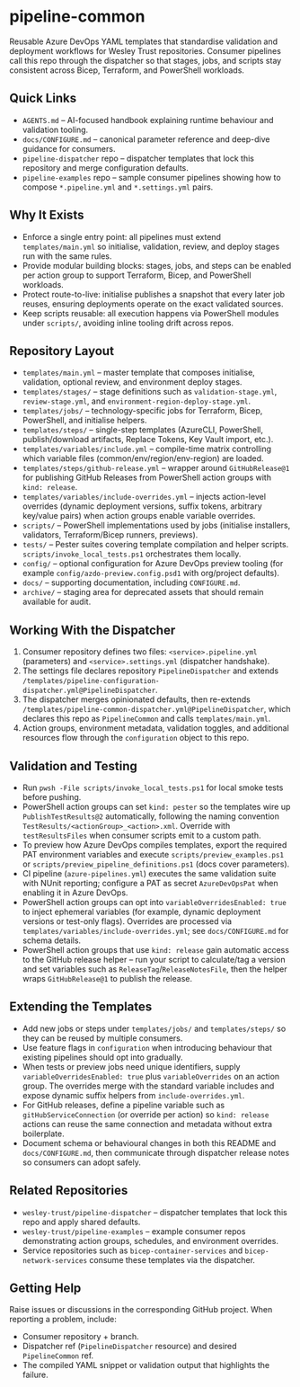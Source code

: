 # pipeline-common

Reusable Azure DevOps YAML templates that standardise validation and deployment workflows for Wesley Trust repositories. Consumer pipelines call this repo through the dispatcher so that stages, jobs, and scripts stay consistent across Bicep, Terraform, and PowerShell workloads.

## Quick Links
- `AGENTS.md` – AI-focused handbook explaining runtime behaviour and validation tooling.
- `docs/CONFIGURE.md` – canonical parameter reference and deep-dive guidance for consumers.
- `pipeline-dispatcher` repo – dispatcher templates that lock this repository and merge configuration defaults.
- `pipeline-examples` repo – sample consumer pipelines showing how to compose `*.pipeline.yml` and `*.settings.yml` pairs.

## Why It Exists
- Enforce a single entry point: all pipelines must extend `templates/main.yml` so initialise, validation, review, and deploy stages run with the same rules.
- Provide modular building blocks: stages, jobs, and steps can be enabled per action group to support Terraform, Bicep, and PowerShell workloads.
- Protect route-to-live: initialise publishes a snapshot that every later job reuses, ensuring deployments operate on the exact validated sources.
- Keep scripts reusable: all execution happens via PowerShell modules under `scripts/`, avoiding inline tooling drift across repos.

## Repository Layout
- `templates/main.yml` – master template that composes initialise, validation, optional review, and environment deploy stages.
- `templates/stages/` – stage definitions such as `validation-stage.yml`, `review-stage.yml`, and `environment-region-deploy-stage.yml`.
- `templates/jobs/` – technology-specific jobs for Terraform, Bicep, PowerShell, and initialise helpers.
- `templates/steps/` – single-step templates (AzureCLI, PowerShell, publish/download artifacts, Replace Tokens, Key Vault import, etc.).
- `templates/variables/include.yml` – compile-time matrix controlling which variable files (common/env/region/env-region) are loaded.
- `templates/steps/github-release.yml` – wrapper around `GitHubRelease@1` for publishing GitHub Releases from PowerShell action groups with `kind: release`.
- `templates/variables/include-overrides.yml` – injects action-level overrides (dynamic deployment versions, suffix tokens, arbitrary key/value pairs) when action groups enable variable overrides.
- `scripts/` – PowerShell implementations used by jobs (initialise installers, validators, Terraform/Bicep runners, previews).
- `tests/` – Pester suites covering template compilation and helper scripts. `scripts/invoke_local_tests.ps1` orchestrates them locally.
- `config/` – optional configuration for Azure DevOps preview tooling (for example `config/azdo-preview.config.psd1` with org/project defaults).
- `docs/` – supporting documentation, including `CONFIGURE.md`.
- `archive/` – staging area for deprecated assets that should remain available for audit.

## Working With the Dispatcher
1. Consumer repository defines two files: `<service>.pipeline.yml` (parameters) and `<service>.settings.yml` (dispatcher handshake).
2. The settings file declares repository `PipelineDispatcher` and extends `/templates/pipeline-configuration-dispatcher.yml@PipelineDispatcher`.
3. The dispatcher merges opinionated defaults, then re-extends `/templates/pipeline-common-dispatcher.yml@PipelineDispatcher`, which declares this repo as `PipelineCommon` and calls `templates/main.yml`.
4. Action groups, environment metadata, validation toggles, and additional resources flow through the `configuration` object to this repo.

## Validation and Testing
- Run `pwsh -File scripts/invoke_local_tests.ps1` for local smoke tests before pushing.
- PowerShell action groups can set `kind: pester` so the templates wire up `PublishTestResults@2` automatically, following the naming convention `TestResults/<actionGroup>_<action>.xml`. Override with `testResultsFiles` when consumer scripts emit to a custom path.
- To preview how Azure DevOps compiles templates, export the required PAT environment variables and execute `scripts/preview_examples.ps1` or `scripts/preview_pipeline_definitions.ps1` (docs cover parameters).
- CI pipeline (`azure-pipelines.yml`) executes the same validation suite with NUnit reporting; configure a PAT as secret `AzureDevOpsPat` when enabling it in Azure DevOps.
- PowerShell action groups can opt into `variableOverridesEnabled: true` to inject ephemeral variables (for example, dynamic deployment versions or test-only flags). Overrides are processed via `templates/variables/include-overrides.yml`; see `docs/CONFIGURE.md` for schema details.
- PowerShell action groups that use `kind: release` gain automatic access to the GitHub release helper – run your script to calculate/tag a version and set variables such as `ReleaseTag`/`ReleaseNotesFile`, then the helper wraps `GitHubRelease@1` to publish the release.

## Extending the Templates
- Add new jobs or steps under `templates/jobs/` and `templates/steps/` so they can be reused by multiple consumers.
- Use feature flags in `configuration` when introducing behaviour that existing pipelines should opt into gradually.
- When tests or preview jobs need unique identifiers, supply `variableOverridesEnabled: true` plus `variableOverrides` on an action group. The overrides merge with the standard variable includes and expose dynamic suffix helpers from `include-overrides.yml`.
- For GitHub releases, define a pipeline variable such as `gitHubServiceConnection` (or override per action) so `kind: release` actions can reuse the same connection and metadata without extra boilerplate.
- Document schema or behavioural changes in both this README and `docs/CONFIGURE.md`, then communicate through dispatcher release notes so consumers can adopt safely.

## Related Repositories
- `wesley-trust/pipeline-dispatcher` – dispatcher templates that lock this repo and apply shared defaults.
- `wesley-trust/pipeline-examples` – example consumer repos demonstrating action groups, schedules, and environment overrides.
- Service repositories such as `bicep-container-services` and `bicep-network-services` consume these templates via the dispatcher.

## Getting Help
Raise issues or discussions in the corresponding GitHub project. When reporting a problem, include:
- Consumer repository + branch.
- Dispatcher ref (`PipelineDispatcher` resource) and desired `PipelineCommon` ref.
- The compiled YAML snippet or validation output that highlights the failure.
